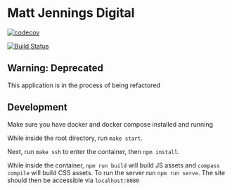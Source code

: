 # Matt Jennings Digital
[![codecov](https://codecov.io/gh/captainCoolMJ/Matt-Jennings-Digital-Source/branch/master/graph/badge.svg)](https://codecov.io/gh/captainCoolMJ/Matt-Jennings-Digital-Source)

[![Build Status](https://travis-ci.org/captainCoolMJ/Matt-Jennings-Digital-Source.svg?branch=master)](https://travis-ci.org/captainCoolMJ/Matt-Jennings-Digital-Source)

## Warning: Deprecated
This application is in the process of being refactored

## Development
Make sure you have docker and docker compose installed and running

While inside the root directory, run `make start`. 

Next, run `make ssh` to enter the container, then `npm install`.

While inside the container, `npm run build` will build JS assets and `compass compile` will build CSS assets. To run the server run `npm run serve`. The site should then be accessible via `localhost:8080`